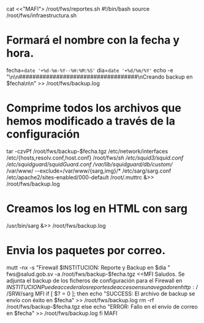 
cat <<"MAFI"> /root/fws/reportes.sh
#!/bin/bash
source /root/fws/infraestructura.sh
# Formará el nombre con la fecha y hora. 
fecha=`date '+%d-%m-%Y--%H:%M:%S'`
dia=`date '+%d/%m/%Y'`
echo -e "\n\n###################################\nCreando backup en $fecha\n\n" >> /root/fws/backup.log
# Comprime todos los archivos que hemos modificado a través de la configuración 
tar -czvPf /root/fws/backup-$fecha.tgz /etc/network/interfaces /etc/{hosts,resolv.conf,host.conf} /root/fws/*sh /etc/squid3/squid.conf /etc/squidguard/squidGuard.conf /var/lib/squidguard/db/custom/* /var/www/ --exclude=/var/www/{sarg,img}/* /etc/sarg/sarg.conf /etc/apache2/sites-enabled/000-default /root/.muttrc &>> /root/fws/backup.log
# Creamos los log en HTML con sarg 
/usr/bin/sarg &>> /root/fws/backup.log
# Envia los paquetes por correo. 
mutt -nx -s "Firewall $INSTITUCION: Reporte y Backup en $dia " fws@salud.gob.sv -a /root/fws/backup-$fecha.tgz <<MFI
Saludos. 
Se adjunta el backup de los ficheros de configuración para el Firewall en $INSTITUCION
Puede acceder a los reportes de acceso en su navegador en http://$SRW/sarg
MFI
if [ $? = 0 ]; then
    echo "SUCCESS: El archivo de backup se envío con éxito en $fecha" >> /root/fws/backup.log
    rm -rf /root/fws/backup-$fecha.tgz
else
    echo "ERROR: Fallo en el envío de correo en $fecha" >> /root/fws/backup.log
fi
MAFI
